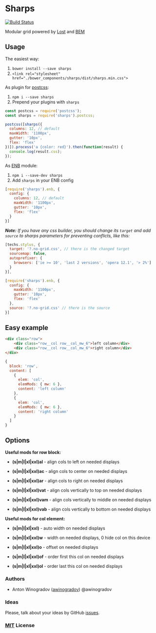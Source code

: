 # Sharps

[![Build Status](https://travis-ci.org/bem-contrib/sharps.svg?branch=master&style=flat)](https://travis-ci.org/bem-contrib/sharps)

Modular grid powered by [Lost](http://peter.coffee/lost) and [BEM](http://bem.info)

## Usage

The easiest way:

1. `bower install --save sharps`
2. `<link rel="stylesheet" href="./bower_components/sharps/dist/sharps.min.css">`

As plugin for [postcss](https://github.com/postcss/postcss):

1. `npm i --save sharps`
2. Prepend your plugins with `sharps`
``` js
const postcss = require('postcss');
const sharps = require('sharps').postcss;

postcss([sharps({
  columns: 12, // default
  maxWidth: '1100px',
  gutter: '10px',
  flex: 'flex'
})]).process('a {color: red}').then(function(result) {
  console.log(result.css);
});
```

As [ENB](https://github.com/enb-make/enb) module:

1. `npm i --save-dev sharps`
2. Add `sharps` in your ENB config
``` js
[require('sharps').enb, {
  config: {
    columns: 12, // default
    maxWidth: '1100px',
    gutter: '10px',
    flex: 'flex'
  }
}]
```
_**Note:** If you have any css builder, you should change its `target` and add `source` to sharps parameters for preventing conflicts, like this:_

``` js
[techs.stylus, {
  target: '?.no-grid.css', // there is the changed target
  sourcemap: false,
  autoprefixer: {
    browsers: ['ie >= 10', 'last 2 versions', 'opera 12.1', '> 2%']
  }
}],

[require('sharps').enb, {
  config: {
    maxWidth: '1100px',
    gutter: '10px',
    flex: 'flex'
  },
  source: '?.no-grid.css' // there is the source
}]
```

## Easy example

``` html
<div class="row">
    <div class="row__col row__col_mw_6">left column</div>
    <div class="row__col row__col_mw_6">right column</div>
</div>
```

``` javascript
{
  block: 'row',
  content: [
    {
      elem: 'col',
      elemMods: { mw: 6 },
      content: 'left column'
    },
    {
      elem: 'col',
      elemMods: { mw: 6 },
      content: 'right column'
    }
  ]
}
```

## Options

__Useful mods for row block:__

- __(s|m|l|xl|xxl)al__ - align cols to left on needed displays
- __(s|m|l|xl|xxl)ac__ - align cols to center on needed displays
- __(s|m|l|xl|xxl)ar__ - align cols to right on needed displays

- __(s|m|l|xl|xxl)vat__ - align cols vertically to top on needed displays
- __(s|m|l|xl|xxl)vam__ - align cols vertically to middle on needed displays
- __(s|m|l|xl|xxl)vab__ - align cols vertically to bottom on needed displays

__Useful mods for col element:__

- __(s|m|l|xl|xxl)__ - auto width on needed displays
- __(s|m|l|xl|xxl)w__ - width on needed displays, 0 hide col on this device
- __(s|m|l|xl|xxl)o__ - offset on needed displays

- __(s|m|l|xl|xxl)of__ - order first this col on needed displays
- __(s|m|l|xl|xxl)ol__ - order last this col on needed displays

### Authors

- Anton Winogradov ([awinogradov](https://github.com/awinogradov)) @awinogradov

### Ideas

Please, talk about your ideas by GitHub [issues](https://github.com/bem-contrib/sharps/issues).

### [MIT](http://en.wikipedia.org/wiki/MIT_License) License
